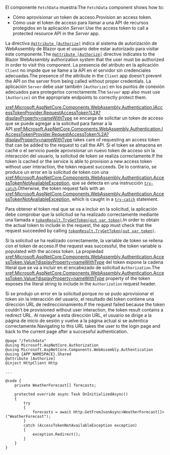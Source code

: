 <span data-ttu-id="f4ba4-101">El componente `FetchData` muestra:</span><span class="sxs-lookup"><span data-stu-id="f4ba4-101">The `FetchData` component shows how to:</span></span>

* <span data-ttu-id="f4ba4-102">Cómo aprovisionar un token de acceso.</span><span class="sxs-lookup"><span data-stu-id="f4ba4-102">Provision an access token.</span></span>
* <span data-ttu-id="f4ba4-103">Cómo usar el token de acceso para llamar a una API de recursos protegidos en la aplicación *Server*.</span><span class="sxs-lookup"><span data-stu-id="f4ba4-103">Use the access token to call a protected resource API in the *Server* app.</span></span>

<span data-ttu-id="f4ba4-104">La directiva [`@attribute [Authorize]`](xref:mvc/views/razor#attribute) indica al sistema de autorización de WebAssembly de Blazor que el usuario debe estar autorizado para visitar este componente.</span><span class="sxs-lookup"><span data-stu-id="f4ba4-104">The [`@attribute [Authorize]`](xref:mvc/views/razor#attribute) directive indicates to the Blazor WebAssembly authorization system that the user must be authorized in order to visit this component.</span></span> <span data-ttu-id="f4ba4-105">La presencia del atributo en la aplicación `Client` no impide que se llame a la API en el servidor sin credenciales adecuadas.</span><span class="sxs-lookup"><span data-stu-id="f4ba4-105">The presence of the attribute in the `Client` app doesn't prevent the API on the server from being called without proper credentials.</span></span> <span data-ttu-id="f4ba4-106">La aplicación `Server` debe usar también `[Authorize]` en los puntos de conexión adecuados para protegerlos correctamente.</span><span class="sxs-lookup"><span data-stu-id="f4ba4-106">The `Server` app also must use `[Authorize]` on the appropriate endpoints to correctly protect them.</span></span>

<span data-ttu-id="f4ba4-107"><xref:Microsoft.AspNetCore.Components.WebAssembly.Authentication.IAccessTokenProvider.RequestAccessToken%2A?displayProperty=nameWithType> se encarga de solicitar un token de acceso que se puede agregar a la solicitud para llamar a la API.</span><span class="sxs-lookup"><span data-stu-id="f4ba4-107"><xref:Microsoft.AspNetCore.Components.WebAssembly.Authentication.IAccessTokenProvider.RequestAccessToken%2A?displayProperty=nameWithType> takes care of requesting an access token that can be added to the request to call the API.</span></span> <span data-ttu-id="f4ba4-108">Si el token se almacena en caché o el servicio puede aprovisionar un nuevo token de acceso sin la interacción del usuario, la solicitud de token se realiza correctamente.</span><span class="sxs-lookup"><span data-stu-id="f4ba4-108">If the token is cached or the service is able to provision a new access token without user interaction, the token request succeeds.</span></span> <span data-ttu-id="f4ba4-109">De lo contrario, se produce un error en la solicitud de token con una <xref:Microsoft.AspNetCore.Components.WebAssembly.Authentication.AccessTokenNotAvailableException>, que se detecta en una instrucción [`try-catch`](/dotnet/csharp/language-reference/keywords/try-catch).</span><span class="sxs-lookup"><span data-stu-id="f4ba4-109">Otherwise, the token request fails with an <xref:Microsoft.AspNetCore.Components.WebAssembly.Authentication.AccessTokenNotAvailableException>, which is caught in a [`try-catch`](/dotnet/csharp/language-reference/keywords/try-catch) statement.</span></span>

<span data-ttu-id="f4ba4-110">Para obtener el token real que se va a incluir en la solicitud, la aplicación debe comprobar que la solicitud se ha realizado correctamente mediante una llamada a [`tokenResult.TryGetToken(out var token)`](xref:Microsoft.AspNetCore.Components.WebAssembly.Authentication.AccessTokenResult.TryGetToken%2A).</span><span class="sxs-lookup"><span data-stu-id="f4ba4-110">In order to obtain the actual token to include in the request, the app must check that the request succeeded by calling [`tokenResult.TryGetToken(out var token)`](xref:Microsoft.AspNetCore.Components.WebAssembly.Authentication.AccessTokenResult.TryGetToken%2A).</span></span>

<span data-ttu-id="f4ba4-111">Si la solicitud se ha realizado correctamente, la variable de token se rellena con el token de acceso.</span><span class="sxs-lookup"><span data-stu-id="f4ba4-111">If the request was successful, the token variable is populated with the access token.</span></span> <span data-ttu-id="f4ba4-112">La propiedad <xref:Microsoft.AspNetCore.Components.WebAssembly.Authentication.AccessToken.Value?displayProperty=nameWithType> del token expone la cadena literal que se va a incluir en el encabezado de solicitud `Authorization`.</span><span class="sxs-lookup"><span data-stu-id="f4ba4-112">The <xref:Microsoft.AspNetCore.Components.WebAssembly.Authentication.AccessToken.Value?displayProperty=nameWithType> property of the token exposes the literal string to include in the `Authorization` request header.</span></span>

<span data-ttu-id="f4ba4-113">Si se produjo un error en la solicitud porque no se pudo aprovisionar el token sin la interacción del usuario, el resultado del token contiene una dirección URL de redireccionamiento.</span><span class="sxs-lookup"><span data-stu-id="f4ba4-113">If the request failed because the token couldn't be provisioned without user interaction, the token result contains a redirect URL.</span></span> <span data-ttu-id="f4ba4-114">Al navegar a esta dirección URL, el usuario se dirige a la página de inicio de sesión y vuelve a la página actual si se autentica correctamente.</span><span class="sxs-lookup"><span data-stu-id="f4ba4-114">Navigating to this URL takes the user to the login page and back to the current page after a successful authentication.</span></span>

```razor
@page "/fetchdata"
@using Microsoft.AspNetCore.Authorization
@using Microsoft.AspNetCore.Components.WebAssembly.Authentication
@using {APP NAMESPACE}.Shared
@attribute [Authorize]
@inject HttpClient Http

...

@code {
    private WeatherForecast[] forecasts;

    protected override async Task OnInitializedAsync()
    {
        try
        {
            forecasts = await Http.GetFromJsonAsync<WeatherForecast[]>("WeatherForecast");
        }
        catch (AccessTokenNotAvailableException exception)
        {
            exception.Redirect();
        }
    }
}
```

